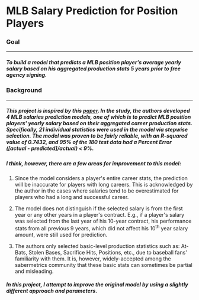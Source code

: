 # __MLB Salary Prediction for Position Players__

### __Goal__
---
##### To build a model that predicts a MLB position player's average yearly salary based on his aggregated production stats 5 years prior to free agency signing.

### __Background__
---
##### This project is inspired by this [paper](http://article.sapub.org/10.5923.j.sports.20150502.02.html). In the study, the authors developed 4 MLB salaries prediction models, one of which is to predict MLB position players' yearly salary based on their aggregated career production stats. Specifically, 21 individual statistics were used in the model via stepwise selection. The model was proven to be fairly reliable, with an R-squared value of 0.7432, and 95% of the 180 test data had a Percent Error ([actual - predicted]/actual) < 9%.

##### I think, however, there are a few areas for improvement to this model:

1. Since the model considers a player's entire career stats, the prediction will be inaccurate for players with long careers. This is acknowledged by the author in the cases where salaries tend to be overestimated for players who had a long and successful career.

2. The model does not distinguish if the selected salary  is from the first year or any other years in a player's contract. E.g., if a player's salary was selected from the last year of his 10-year contract, his performance stats from all previous 9 years, which did not affect his 10<sup>th</sup> year salary amount, were still used for prediction.

3. The authors only selected basic-level production statistics such as: At-Bats, Stolen Bases, Sacrifice Hits, Positions, etc., due to baseball fans' familiarity with them. It is, however, widely-accepted among the sabermetrics community that these basic stats can sometimes be partial and misleading.

##### In this project, I attempt to improve the original model by using a slightly different approach and parameters.
